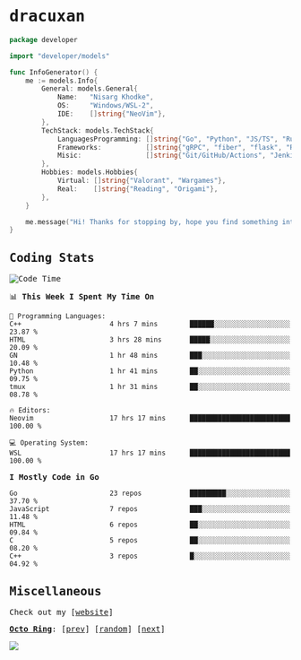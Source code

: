 <!-- Banner -->
<!--
<img src="https://i.imgur.com/mz4ym1F.png" style="max-height:550px"/>
-->


<samp>
	
<!-- Coded Intro -->
	
# dracuxan

```go
package developer

import "developer/models"

func InfoGenerator() {
	me := models.Info{
		General: models.General{
			Name:   "Nisarg Khodke",
			OS:     "Windows/WSL-2",
			IDE:    []string{"NeoVim"},
		},
		TechStack: models.TechStack{
			LanguagesProgramming: []string{"Go", "Python", "JS/TS", "Rust", "C"},
			Frameworks: 	      []string{"gRPC", "fiber", "flask", "React.js", "Next.js"},
			Misic:                []string{"Git/GitHub/Actions", "Jenkins", "Docker"},
		},
		Hobbies: models.Hobbies{
			Virtual: []string{"Valorant", "Wargames"},
			Real:    []string{"Reading", "Origami"},
		},		
	}

	me.message("Hi! Thanks for stopping by, hope you find something interesting!") 
}
```

## Coding Stats


<!--START_SECTION:waka-->
![Code Time](http://img.shields.io/badge/Code%20Time-170%20hrs%2054%20mins-blue)

📊 **This Week I Spent My Time On** 

```text
💬 Programming Languages: 
C++                      4 hrs 7 mins        ██████░░░░░░░░░░░░░░░░░░░   23.87 % 
HTML                     3 hrs 28 mins       █████░░░░░░░░░░░░░░░░░░░░   20.09 % 
GN                       1 hr 48 mins        ███░░░░░░░░░░░░░░░░░░░░░░   10.48 % 
Python                   1 hr 41 mins        ██░░░░░░░░░░░░░░░░░░░░░░░   09.75 % 
tmux                     1 hr 31 mins        ██░░░░░░░░░░░░░░░░░░░░░░░   08.78 % 

🔥 Editors: 
Neovim                   17 hrs 17 mins      █████████████████████████   100.00 % 

💻 Operating System: 
WSL                      17 hrs 17 mins      █████████████████████████   100.00 % 
```

**I Mostly Code in Go** 

```text
Go                       23 repos            █████████░░░░░░░░░░░░░░░░   37.70 % 
JavaScript               7 repos             ███░░░░░░░░░░░░░░░░░░░░░░   11.48 % 
HTML                     6 repos             ██░░░░░░░░░░░░░░░░░░░░░░░   09.84 % 
C                        5 repos             ██░░░░░░░░░░░░░░░░░░░░░░░   08.20 % 
C++                      3 repos             █░░░░░░░░░░░░░░░░░░░░░░░░   04.92 % 
```




<!--END_SECTION:waka-->

## Miscellaneous

Check out my [[website](https://bynisarg.in/)]

[**Octo Ring**](https://octo-ring.com/):
[[prev](https://octo-ring.com/p/dracuxan/prev)]  [[random](https://octo-ring.com/p/dracuxan/random)]  [[next](https://octo-ring.com/p/dracuxan/next)]

![](https://komarev.com/ghpvc/?username=dracuxan&style=flat-square)

</samp>
